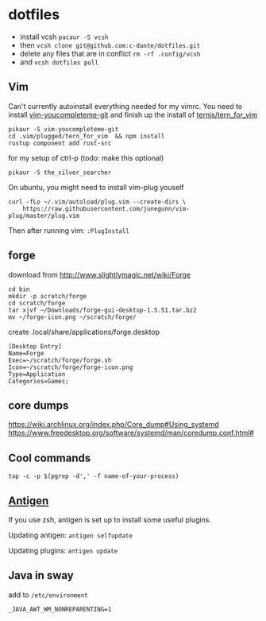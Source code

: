 # dotfiles

+ install vcsh `pacaur -S vcsh`
+ then `vcsh clone git@github.com:c-dante/dotfiles.git`
+ delete any files that are in conflict `rm -rf .config/vcsh`
+ and `vcsh dotfiles pull`

## Vim
Can't currently autoinstall everything needed for my vimrc.
You need to install [vim-youcompleteme-git](https://aur.archlinux.org/packages/vim-youcompleteme-git/)
and finish up the install of [ternjs/tern_for_vim](https://github.com/ternjs/tern_for_vim)
```
pikaur -S vim-youcompleteme-git
cd .vim/plugged/tern_for_vim  && npm install
rustup component add rust-src
```

for my setup of ctrl-p (todo: make this optional)
```
pikaur -S the_silver_searcher
```

On ubuntu, you might need to install vim-plug youself
```
curl -fLo ~/.vim/autoload/plug.vim --create-dirs \
    https://raw.githubusercontent.com/junegunn/vim-plug/master/plug.vim
```

Then after running vim: `:PlugInstall`

## forge
download from http://www.slightlymagic.net/wiki/Forge
```
cd bin
mkdir -p scratch/forge
cd scratch/forge
tar xjvf ~/Downloads/forge-gui-desktop-1.5.51.tar.bz2
mv ~/forge-icon.png ~/scratch/forge/
```

create .local/share/applications/forge.desktop
```
[Desktop Entry]
Name=Forge
Exec=~/scratch/forge/forge.sh
Icon=~/scratch/forge/forge-icon.png
Type=Application
Categories=Games;
```

## core dumps
https://wiki.archlinux.org/index.php/Core_dump#Using_systemd
https://www.freedesktop.org/software/systemd/man/coredump.conf.html#

## Cool commands
`top -c -p $(pgrep -d',' -f name-of-your-process)`

## [Antigen](https://github.com/zsh-users/antigen/)
If you use zsh, antigen is set up to install some useful plugins.

Updating antigen: `antigen selfupdate`

Updating plugins: `antigen update`

## Java in sway
add to `/etc/environment`
```
_JAVA_AWT_WM_NONREPARENTING=1
```
